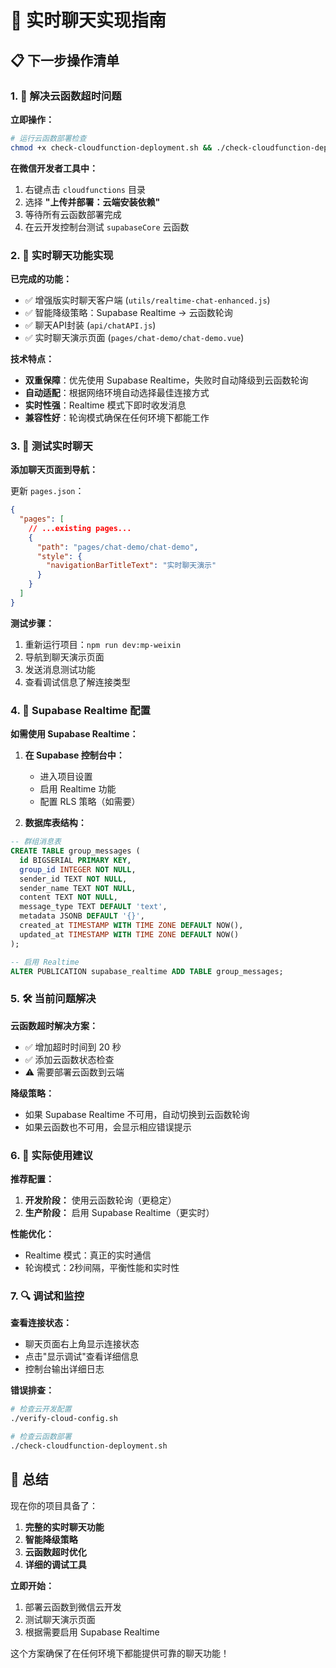 # 🚀 实时聊天实现指南

## 📋 下一步操作清单

### 1. 🔧 解决云函数超时问题

**立即操作：**
```bash
# 运行云函数部署检查
chmod +x check-cloudfunction-deployment.sh && ./check-cloudfunction-deployment.sh
```

**在微信开发者工具中：**
1. 右键点击 `cloudfunctions` 目录
2. 选择 **"上传并部署：云端安装依赖"**
3. 等待所有云函数部署完成
4. 在云开发控制台测试 `supabaseCore` 云函数

### 2. 🚀 实时聊天功能实现

**已完成的功能：**
- ✅ 增强版实时聊天客户端 (`utils/realtime-chat-enhanced.js`)
- ✅ 智能降级策略：Supabase Realtime → 云函数轮询
- ✅ 聊天API封装 (`api/chatAPI.js`)
- ✅ 实时聊天演示页面 (`pages/chat-demo/chat-demo.vue`)

**技术特点：**
- **双重保障**：优先使用 Supabase Realtime，失败时自动降级到云函数轮询
- **自动适配**：根据网络环境自动选择最佳连接方式
- **实时性强**：Realtime 模式下即时收发消息
- **兼容性好**：轮询模式确保在任何环境下都能工作

### 3. 📱 测试实时聊天

**添加聊天页面到导航：**

更新 `pages.json`：
```json
{
  "pages": [
    // ...existing pages...
    {
      "path": "pages/chat-demo/chat-demo",
      "style": {
        "navigationBarTitleText": "实时聊天演示"
      }
    }
  ]
}
```

**测试步骤：**
1. 重新运行项目：`npm run dev:mp-weixin`
2. 导航到聊天演示页面
3. 发送消息测试功能
4. 查看调试信息了解连接类型

### 4. 🔄 Supabase Realtime 配置

**如需使用 Supabase Realtime：**

1. **在 Supabase 控制台中：**
   - 进入项目设置
   - 启用 Realtime 功能
   - 配置 RLS 策略（如需要）

2. **数据库表结构：**
```sql
-- 群组消息表
CREATE TABLE group_messages (
  id BIGSERIAL PRIMARY KEY,
  group_id INTEGER NOT NULL,
  sender_id TEXT NOT NULL,
  sender_name TEXT NOT NULL,
  content TEXT NOT NULL,
  message_type TEXT DEFAULT 'text',
  metadata JSONB DEFAULT '{}',
  created_at TIMESTAMP WITH TIME ZONE DEFAULT NOW(),
  updated_at TIMESTAMP WITH TIME ZONE DEFAULT NOW()
);

-- 启用 Realtime
ALTER PUBLICATION supabase_realtime ADD TABLE group_messages;
```

### 5. 🛠️ 当前问题解决

**云函数超时解决方案：**
- ✅ 增加超时时间到 20 秒
- ✅ 添加云函数状态检查
- ⚠️  需要部署云函数到云端

**降级策略：**
- 如果 Supabase Realtime 不可用，自动切换到云函数轮询
- 如果云函数也不可用，会显示相应错误提示

### 6. 🎯 实际使用建议

**推荐配置：**
1. **开发阶段：** 使用云函数轮询（更稳定）
2. **生产阶段：** 启用 Supabase Realtime（更实时）

**性能优化：**
- Realtime 模式：真正的实时通信
- 轮询模式：2秒间隔，平衡性能和实时性

### 7. 🔍 调试和监控

**查看连接状态：**
- 聊天页面右上角显示连接状态
- 点击"显示调试"查看详细信息
- 控制台输出详细日志

**错误排查：**
```bash
# 检查云开发配置
./verify-cloud-config.sh

# 检查云函数部署
./check-cloudfunction-deployment.sh
```

## 🎉 总结

现在你的项目具备了：
1. **完整的实时聊天功能**
2. **智能降级策略**
3. **云函数超时优化**
4. **详细的调试工具**

**立即开始：**
1. 部署云函数到微信云开发
2. 测试聊天演示页面
3. 根据需要启用 Supabase Realtime

这个方案确保了在任何环境下都能提供可靠的聊天功能！
